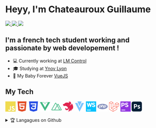 # Heyy, I'm Chateauroux Guillaume

<p align="left">
  <a href="https://guillaumechx.dev/">
    <img src="https://img.shields.io/badge/WebSite-yellow?style=flat&logo=curl&labelColor=yellow">
  </a>
  
  <a href="https://www.linkedin.com/in/guillaume-chateauroux/">
    <img src="https://img.shields.io/badge/LinkedIn-blue?style=flat&logo=linkedin&labelColor=blue">
  </a>

  <a href="https://twitter.com/chxguillaume/">
    <img src="https://img.shields.io/twitter/follow/chxguillaume?color=blue&logoColor=blue">
  </a>
</p>

## I'm a french tech student working and passionate by web developement !

- 💻 Currently working at [LM Control](https://www.lmcontrol.com/fr/)
- 🎓 Studying at [Ynov Lyon](https://www.ynov.com/campus/lyon/)
- 💖 My Baby Forever [VueJS](https://vuejs.org/)

## My Tech

<p>
  <img src="https://github.com/ChxGuillaume/ChxGuillaume/blob/main/logos/javascript.svg" height="32">
  <img src="https://github.com/ChxGuillaume/ChxGuillaume/blob/main/logos/html5.svg" height="32">
  <img src="https://github.com/ChxGuillaume/ChxGuillaume/blob/main/logos/css3.svg" height="32">
  <img src="https://github.com/ChxGuillaume/ChxGuillaume/blob/main/logos/vue-dot-js.svg" height="32">
  <img src="https://github.com/ChxGuillaume/ChxGuillaume/blob/main/logos/nuxt-dot-js.svg" height="32">
  <img src="https://github.com/ChxGuillaume/ChxGuillaume/blob/main/logos/nestjs.svg" height="32">
  <img src="https://github.com/ChxGuillaume/ChxGuillaume/blob/main/logos/vuetify.svg" height="32">
  <img src="https://github.com/ChxGuillaume/ChxGuillaume/blob/main/logos/webstorm.svg" height="32">
  <img src="https://github.com/ChxGuillaume/ChxGuillaume/blob/main/logos/php.svg" height="32">
  <img src="https://github.com/ChxGuillaume/ChxGuillaume/blob/main/logos/laravel.svg" height="32">
  <img src="https://github.com/ChxGuillaume/ChxGuillaume/blob/main/logos/phpstorm.svg" height="32">
  <img src="https://github.com/ChxGuillaume/ChxGuillaume/blob/main/logos/adobephotoshop.svg" height="32">
</p>

<details>
  <summary>🏆 Langagues on Github</summary>

  [![Top Langs](https://github-readme-stats.vercel.app/api/top-langs/?username=ChxGuillaume&layout=compact&theme=vue-dark)](https://github.com/ChxGuillaume)
</details>

<!--
**ChxGuillaume/ChxGuillaume** is a ✨ _special_ ✨ repository because its `README.md` (this file) appears on your GitHub profile.

Here are some ideas to get you started:

- 🔭 I’m currently working on ...
- 🌱 I’m currently learning ...
- 👯 I’m looking to collaborate on ...
- 🤔 I’m looking for help with ...
- 💬 Ask me about ...
- 📫 How to reach me: ...
- 😄 Pronouns: ...
- ⚡ Fun fact: ...
-->

